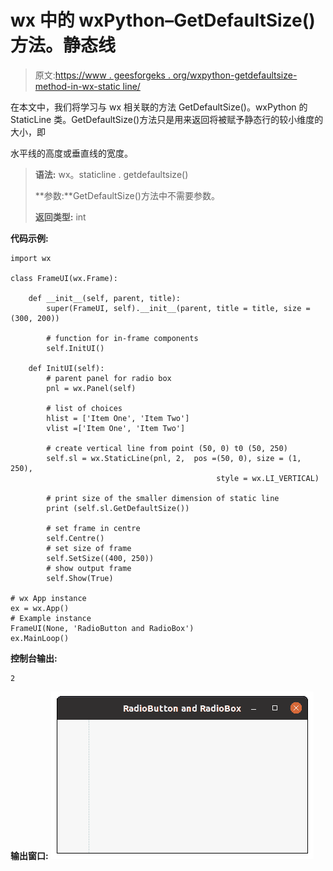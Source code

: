 # wx 中的 wxPython–GetDefaultSize()方法。静态线

> 原文:[https://www . geesforgeks . org/wxpython-getdefaultsize-method-in-wx-static line/](https://www.geeksforgeeks.org/wxpython-getdefaultsize-method-in-wx-staticline/)

在本文中，我们将学习与 wx 相关联的方法 GetDefaultSize()。wxPython 的 StaticLine 类。GetDefaultSize()方法只是用来返回将被赋予静态行的较小维度的大小，即

水平线的高度或垂直线的宽度。

> **语法:** wx。staticline . getdefaultsize()
> 
> **参数:**GetDefaultSize()方法中不需要参数。
> 
> **返回类型:** int

**代码示例:**

```
import wx

class FrameUI(wx.Frame):

    def __init__(self, parent, title):
        super(FrameUI, self).__init__(parent, title = title, size =(300, 200))

        # function for in-frame components
        self.InitUI()

    def InitUI(self):
        # parent panel for radio box
        pnl = wx.Panel(self)

        # list of choices
        hlist = ['Item One', 'Item Two']
        vlist =['Item One', 'Item Two']

        # create vertical line from point (50, 0) t0 (50, 250)
        self.sl = wx.StaticLine(pnl, 2,  pos =(50, 0), size = (1, 250),  
                                              style = wx.LI_VERTICAL)

        # print size of the smaller dimension of static line
        print (self.sl.GetDefaultSize())

        # set frame in centre
        self.Centre()
        # set size of frame
        self.SetSize((400, 250))
        # show output frame
        self.Show(True)

# wx App instance
ex = wx.App()
# Example instance
FrameUI(None, 'RadioButton and RadioBox')
ex.MainLoop()
```

**控制台输出:**

```
2

```

**输出窗口:**
![](img/b9eed1781e23f64a0a0e05e6c121220e.png)